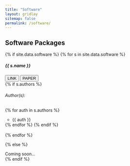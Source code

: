 ```yaml
---
title: "Software"
layout: gridlay
sitemap: false
permalink: /software/
---
```


<style>
img{
  border-radius: 10px;
}
iframe {
  width: 175px;
  display: inline;
  vertical-align:middle;
  <!-- margin-bottom:5px; -->
  <!-- margin-left:5px; -->
  <!-- border: 1px solid red; -->
}
.col-md-3 {
  margin:0;
  padding:0;
  margin-top:10px;
  margin-bottom:10px;
  display:block;
  overflow:hidden;
  text-align:center;
  display: table-cell;
  height: auto;
  float: none;
  background:white;
  border-radius:20px;
  <!-- border: 1px solid black; -->
}
</style>

## Software Packages

<div class="jumbotron">
<div class="row align-items-end">
<div class="col-md-12 col-sm-12">



{% if site.data.software %}
{% for s in site.data.software %}
  <h5>{{ s.name }}</h5>
  <ul style="list-style-type: none; margin: 0; padding: 0;">
      <li>
        <a href="{{ s.url }}" target="_blank"><button class="btn btn-success btn-sm">LINK</button></a>
        <a href="{{ site.url }}{{ site.baseurl }}/docs/data_docs.pdf" target="_blank"><button class="btn btn-danger btn-sm">PAPER</button></a> 
      </li>
      {% if s.authors %}
      <h6>Author(s):</h6>
      {% for auth in s.authors %}
      <ul style="overflow: hidden">
        <li> {{ auth }} </li>
      </ul>
      {% endfor %}
      {% endif %}
  </ul><br>
    {% endfor %}

{% else %}
<div class="jumbotron">
  Coming soon...
</div>
{% endif %}

</div>
</div>
</div>

